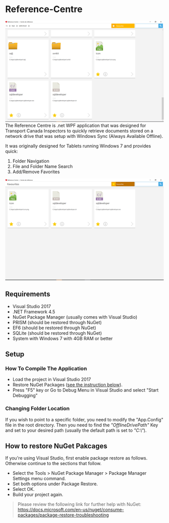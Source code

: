 # Reference-Centre
![Screenshot of Reference Centre](Reference%20Centre%20Screen%201.PNG?raw=true "Screenshot of Reference Centre")
The Reference Centre is .net WPF application that was designed for Transport Canada Inspectors to quickly retrieve documents stored on a network drive that was setup with Windows Sync (Always Available Offline). 

It was originally designed for Tablets running Windows 7 and provides quick:

1. Folder Navigation
2. File and Folder Name Search
3. Add/Remove Favorites

![Screenshot of Reference Centre](Reference%20Centre%20Favourites%20Screen%202.PNG?raw=true "Screenshot of Reference Centre")

## Requirements
- Visual Studio 2017
- .NET Framework 4.5
- NuGet Package Manager (usually comes with Visual Studio)
- PRISM (should be restored through NuGet)
- EF6 (should be restored through NuGet)
- SQLite (should be restored through NuGet)
- System with Windows 7 with 4GB RAM or better

## Setup
### How To Compile The Application
- Load the project in Visual Studio 2017
- Restore NuGet Packages ([see the instruction below](#how-to-restore-nuget-pakcages)).
- Press "F5" key or Go to Debug Menu in Visual Studio and select "Start Debugging"

### Changing Folder Location
If you wish to point to a specific folder, you need to modify the "App.Config" file in the root directory.
Then you need to find the *"OfflineDrivePath"* Key and set to your desired path (usually the default path is set to *"C:\\"*).

## How to restore NuGet Pakcages
If you're using Visual Studio, first enable package restore as follows. Otherwise continue to the sections that follow.

* Select the Tools > NuGet Package Manager > Package Manager Settings menu command.
* Set both options under Package Restore.
* Select OK.
* Build your project again.
> Please review the following link for further help with NuGet:
https://docs.microsoft.com/en-us/nuget/consume-packages/package-restore-troubleshooting
